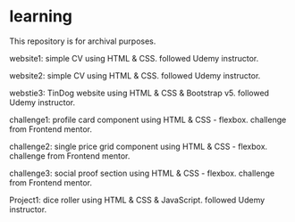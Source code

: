 # learning

This repository is for archival purposes.

website1: simple CV using HTML & CSS. followed Udemy instructor.

website2: simple CV using HTML & CSS. followed Udemy instructor.

webstie3: TinDog website using HTML & CSS & Bootstrap v5. followed Udemy instructor.

challenge1: profile card component using HTML & CSS - flexbox. challenge from Frontend mentor.

challenge2: single price grid component using HTML & CSS - flexbox. challenge from Frontend mentor.

challenge3: social proof section using HTML & CSS - flexbox. challenge from Frontend mentor.

Project1: dice roller using HTML & CSS & JavaScript. followed Udemy instructor.
